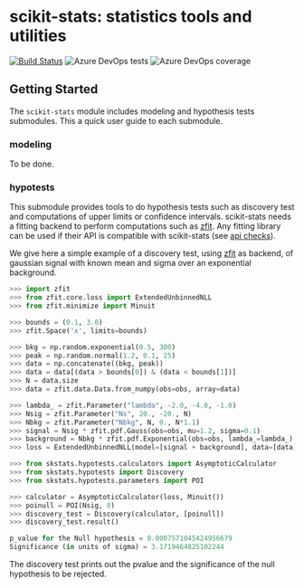 # scikit-stats: statistics tools and utilities

[![Build Status](https://dev.azure.com/matthieumarinangeli/matthieumarinangeli/_apis/build/status/scikit-hep.scikit-stats?branchName=master)](https://dev.azure.com/matthieumarinangeli/matthieumarinangeli/_build/latest?definitionId=3&branchName=master)
![Azure DevOps tests](https://img.shields.io/azure-devops/tests/matthieumarinangeli/matthieumarinangeli/3)
![Azure DevOps coverage](https://img.shields.io/azure-devops/coverage/matthieumarinangeli/matthieumarinangeli/3)

## Getting Started

The `scikit-stats` module includes modeling and hypothesis tests submodules. This a quick user  guide to each submodule.

### modeling

To be done.

### hypotests

This submodule provides tools to do hypothesis tests such as discovery test and computations of upper limits or confidence intervals. scikit-stats needs a fitting backend to perform computations such as [zfit](https://github.com/zfit/zfit). Any fitting library can be used if their API is compatible  with scikit-stats (see [api checks](https://github.com/scikit-hep/scikit-stats/blob/master/skstats/hypotests/fitutils/api_check.py)).

We give here a simple example of a discovery test, using [zfit](https://github.com/zfit/zfit) as backend, of gaussian signal with known mean and sigma over an exponential background.

```python
>>> import zfit
>>> from zfit.core.loss import ExtendedUnbinnedNLL
>>> from zfit.minimize import Minuit

>>> bounds = (0.1, 3.0)
>>> zfit.Space('x', limits=bounds)

>>> bkg = np.random.exponential(0.5, 300)
>>> peak = np.random.normal(1.2, 0.1, 25)
>>> data = np.concatenate((bkg, peak))
>>> data = data[(data > bounds[0]) & (data < bounds[1])]
>>> N = data.size
>>> data = zfit.data.Data.from_numpy(obs=obs, array=data)

>>> lambda_ = zfit.Parameter("lambda", -2.0, -4.0, -1.0)
>>> Nsig = zfit.Parameter("Ns", 20., -20., N)
>>> Nbkg = zfit.Parameter("Nbkg", N, 0., N*1.1)
>>> signal = Nsig * zfit.pdf.Gauss(obs=obs, mu=1.2, sigma=0.1)
>>> background = Nbkg * zfit.pdf.Exponential(obs=obs, lambda_=lambda_)
>>> loss = ExtendedUnbinnedNLL(model=[signal + background], data=[data], fit_range=[obs])

>>> from skstats.hypotests.calculators import AsymptoticCalculator
>>> from skstats.hypotests import Discovery
>>> from skstats.hypotests.parameters import POI

>>> calculator = AsymptoticCalculator(loss, Minuit())
>>> poinull = POI(Nsig, 0)
>>> discovery_test = Discovery(calculator, [poinull])
>>> discovery_test.result()

p_value for the Null hypothesis = 0.0007571045424956679
Significance (in units of sigma) = 3.1719464825102244
```

The discovery test prints out the pvalue and the significance of the null hypothesis to be rejected.
